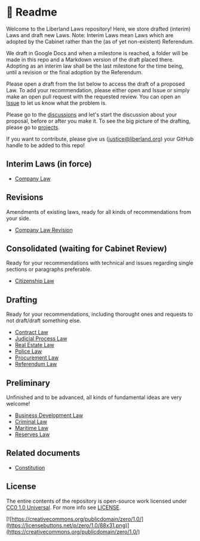 # 📒 Readme

Welcome to the Liberland Laws repository! Here, we store drafted (interim) Laws and draft new Laws. Note: Interim Laws mean Laws which are adopted by the Cabinet rather than the (as of yet non-existent) Referendum.

We draft in Google Docs and when a milestone is reached, a folder will be made in this repo and a Markdown version of the draft placed there. Adopting as an interim law shall be the last milestone for the time being, until a revision or the final adoption by the Referendum.

Please open a draft from the list below to access the draft of a proposed Law. To add your recommendation, please either open and Issue or simply make an open pull request with the requested review. You can open an [Issue](https://github.com/liberland/laws/issues) to let us know what the problem is.

Please go to the [discussions](https://github.com/liberland/laws/discussions) and let's start the discussion about your proposal, before or after you make it. To see the big picture of the drafting, please go to [projects](https://github.com/liberland/laws/projects?type=new).

If you want to contribute, please give us (justice@liberland.org) your GitHub handle to be added to this repo!

## Interim Laws (in force)

* [Company Law](in-force/in-force-interim/company-law.md)

## Revisions

Amendments of existing laws, ready for all kinds of recommendations from your side.

* [Company Law Revision](drafting/revisions/company-law-revision.md)

## Consolidated (waiting for Cabinet Review)

Ready for your recommendations with technical and issues regarding single sections or paragraphs preferable.

* [Citizenship Law](Consolidated/Citizenship%20Law.md)

## Drafting

Ready for your recommendations, including thorought ones and requests to not draft/draft something else.

* [Contract Law](Drafts/Contracts%20Law.md)
* [Judicial Process Law](drafting/drafts/judical-process-law.md)
* [Real Estate Law](drafting/drafts/real-estate-law.md)
* [Police Law](drafting/drafts/police-law.md)
* [Procurement Law](drafting/drafts/procurement-law.md)
* [Referendum Law](drafting/drafts/referendum-law.md)

## Preliminary

Unfinished and to be advanced, all kinds of fundamental ideas are very welcome!

* [Business Development Law](https://docs.google.com/document/d/1F-HBduCHEahdMn6a2XZAwjtSog4axq1B8FRg4k9G2OA/edit)
* [Criminal Law](drafting/prelminary/criminal-law.md)
* [Maritime Law](drafting/prelminary/maritime-law.md)
* [Reserves Law](drafting/prelminary/reserves-law.md)

## Related documents

* [Constitution](https://github.com/liberland/constitution/blob/master/Constitution.md)

## License

The entire contents of the repository is open-source work licensed under [CC0 1.0 Universal](https://creativecommons.org/publicdomain/zero/1.0/). For more info see [LICENSE](LICENSE/).

[![https://creativecommons.org/publicdomain/zero/1.0/](https://licensebuttons.net/p/zero/1.0/88x31.png)](https://creativecommons.org/publicdomain/zero/1.0/)
